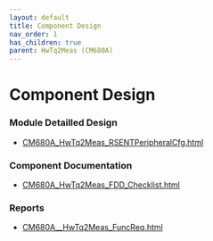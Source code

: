 ```yaml
---
layout: default
title: Component Design
nav_order: 1
has_children: true
parent: HwTq2Meas (CM680A)
---
```

# Component Design
### Module Detailled Design

- [CM680A_HwTq2Meas_RSENTPeripheralCfg.html](Design/CM680A_HwTq2Meas_RSENTPeripheralCfg.html)

### Component Documentation

- [CM680A_HwTq2Meas_FDD_Checklist.html](Doc/CM680A_HwTq2Meas_FDD_Checklist.html)

### Reports

- [CM680A__HwTq2Meas_FuncReq.html](Reports/CM680A__HwTq2Meas_FuncReq.html)


